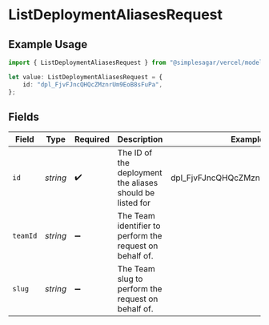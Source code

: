 # ListDeploymentAliasesRequest

## Example Usage

```typescript
import { ListDeploymentAliasesRequest } from "@simplesagar/vercel/models/listdeploymentaliasesop.js";

let value: ListDeploymentAliasesRequest = {
    id: "dpl_FjvFJncQHQcZMznrUm9EoB8sFuPa",
};
```

## Fields

| Field                                                     | Type                                                      | Required                                                  | Description                                               | Example                                                   |
| --------------------------------------------------------- | --------------------------------------------------------- | --------------------------------------------------------- | --------------------------------------------------------- | --------------------------------------------------------- |
| `id`                                                      | *string*                                                  | :heavy_check_mark:                                        | The ID of the deployment the aliases should be listed for | dpl_FjvFJncQHQcZMznrUm9EoB8sFuPa                          |
| `teamId`                                                  | *string*                                                  | :heavy_minus_sign:                                        | The Team identifier to perform the request on behalf of.  |                                                           |
| `slug`                                                    | *string*                                                  | :heavy_minus_sign:                                        | The Team slug to perform the request on behalf of.        |                                                           |
